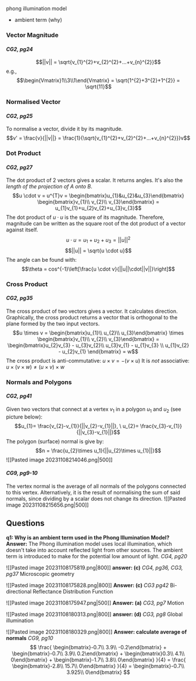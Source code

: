 phong illumination model
- ambient term (why)


### Vector Magnitude
#### *CG2, pg24*
$$||v|| = \sqrt{v_{1}^{2}+v_{2}^{2}+...+v_{n}^{2}}$$
e.g.,
$$\begin{Vmatrix}1\\3\\1\end{Vmatrix} = \sqrt{1^{2}+3^{2}+1^{2}} = \sqrt{11}$$

### Normalised Vector
#### *CG2, pg25*
To normalise a vector, divide it by its magnitude.
$$v' = \frac{v}{||v||} = \frac{1}{\sqrt{v_{1}^{2}+v_{2}^{2}+...+v_{n}^{2}}}v$$
### Dot Product
#### *CG2, pg27*
The dot product of 2 vectors gives a scalar. It returns angles. It's also the *length of the projection of $A$ onto $B$*. 
$$u \cdot v = u^{T}v = \begin{bmatrix}u_{1}&u_{2}&u_{3}\end{bmatrix} \begin{bmatrix}v_{1}\\ v_{2}\\ v_{3}\end{bmatrix} = u_{1}v_{1}+u_{2}v_{2}+u_{3}v_{3}$$
The dot product of $u \cdot u$ is the square of its magnitude. Therefore, magnitude can be written as the square root of the dot product of a vector against itself.
$$u \cdot u = u_{1}+u_{2}+u_{3} = ||u||^2$$
$$||u|| = \sqrt{u \cdot u}$$
The angle can be found with:
$$\theta = cos^{-1}\left[\frac{u \cdot v}{||u||\cdot||v||}\right]$$

### Cross Product
#### *CG2, pg35*
The cross product of two vectors gives a vector. It calculates direction. Graphically, the cross product returns a vector that is orthogonal to the plane formed by the two input vectors.
$$u \times v = \begin{bmatrix}u_{1}\\ u_{2}\\ u_{3}\end{bmatrix} \times \begin{bmatrix}v_{1}\\ v_{2}\\ v_{3}\end{bmatrix} = \begin{bmatrix}u_{2}v_{3} - u_{3}v_{2}\\ u_{3}v_{1} - u_{1}v_{3} \\ u_{1}v_{2} - u_{2}v_{1} \end{bmatrix} = w$$
The cross product is anti-commutative: $u \times v = -(v \times u$)
It is *not* associative: $u \times (v \times w) \neq (u \times v) \times w$

### Normals and Polygons
#### *CG2, pg41*
Given two vectors that connect at a vertex $v_{1}$ in a polygon $u_1$ and $u_2$ (see picture below):
$$u_{1}= \frac{v_{2}-v_{1}}{||v_{2}-v_{1}||}, \ u_{2}= \frac{v_{3}-v_{1}}{||v_{3}-v_{1}||}$$
The polygon (surface) normal is give by:
$$n = \frac{u_{2}\times u_1}{||u_{2}\times u_{1}||}$$
![[Pasted image 20231108214046.png|500]]

#### *CG9, pg9-10*
The vertex normal is the average of all normals of the polygons connected to this vertex. Alternatively, it is the result of normalising the sum of said normals, since dividing by a scalar does not change its direction.
![[Pasted image 20231108215656.png|500]]

### 

## Questions
**q1: Why is an ambient term used in the Phong Illumination Model?**
**Answer:** The Phong illumination model uses local illumination, which doesn't take into account reflected light from other sources. The ambient term is introduced to make for the potential low amount of light.
*CG4, pg20*


![[Pasted image 20231108175819.png|800]]
**answer: (c)** *CG4, pg36, CG3, pg37*
Microscopic geometry

![[Pasted image 20231108175828.png|800]]
**Answer: (c)** *CG3 pg42*
Bi-directional Reflectance Distribution Function

![[Pasted image 20231108175947.png|500]]
**Answer: (a)** *CG3, pg7*
Motion

![[Pasted image 20231108180313.png|800]]
**answer: (d)** *CG3, pg8*
Global illumination

![[Pasted image 20231108180329.png|800]]
**Answer: calculate average of normals** *CG9, pg10*
$$
\frac{
\begin{bmatrix}-0.7\\ 3.9\\ -0.2\end{bmatrix} +
\begin{bmatrix}-0.7\\ 3.9\\ 0.2\end{bmatrix} +
\begin{bmatrix}0.3\\ 4.1\\ 0\end{bmatrix} +
\begin{bmatrix}-1.7\\ 3.8\\ 0\end{bmatrix}
}{4} = 
\frac{
\begin{bmatrix}-2.8\\ 15.7\\ 0\end{bmatrix}
}{4} = 
\begin{bmatrix}-0.7\\ 3.925\\ 0\end{bmatrix}
$$

